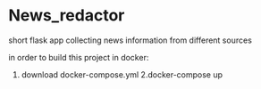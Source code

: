 # News_redactor
short flask app collecting news information from different sources

in order to build this project in docker:
1. download docker-compose.yml
2.docker-compose up
